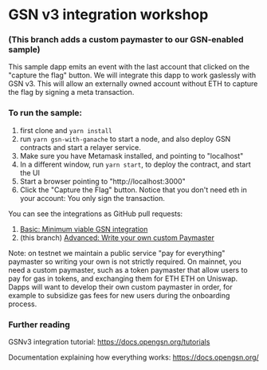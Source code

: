 # GSN v3 integration workshop

### (This branch adds a custom paymaster to our GSN-enabled sample)

This sample dapp emits an event with the last account that clicked on the "capture the flag" button. We will integrate
this dapp to work gaslessly with GSN v3. This will allow an externally owned account without ETH to capture the flag by
signing a meta transaction.

### To run the sample:

1. first clone and `yarn install`
2. run `yarn gsn-with-ganache` to start a node, and also deploy GSN contracts and start a relayer service.
3. Make sure you have Metamask installed, and pointing to "localhost"
4. In a different window, run `yarn start`, to deploy the contract, and start the UI
5. Start a browser pointing to "http://localhost:3000"
6. Click the "Capture the Flag" button. Notice that you don't need eth in your account: You only sign the transaction.

You can see the integrations as GitHub pull requests:

1. [Basic: Minimum viable GSN integration](https://github.com/opengsn/workshop/pull/1/files)
2. (this branch) [Advanced: Write your own custom Paymaster](https://github.com/opengsn/workshop/pull/2/files_)

Note: on testnet we maintain a public service "pay for everything" paymaster so writing your own is not strictly
required. On mainnet, you need a custom paymaster, such as a token paymaster that allow users to pay for gas in tokens,
and exchanging them for ETH ETH on Uniswap. Dapps will want to develop their own custom paymaster in order, for example
to subsidize gas fees for new users during the onboarding process.

### Further reading

GSNv3 integration tutorial: https://docs.opengsn.org/tutorials

Documentation explaining how everything works: https://docs.opengsn.org/
